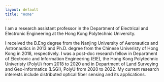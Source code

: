 ```yaml
---
layout: default
title: "Home"
---
```


I am a research assistant professor in the Department of Electrical and Electronic Engineering at the Hong Kong Polytechnic University. 

I received the B.Eng degree from the Nanjing University of Aeronautics and Astronautics in 2013 and Ph.D. degree from the Chinese Univeristy of Hong Kong in 2018, respectively. I was a post-doc research fellow in Department of Electronic and Information Engineering (EIE), the Hong Kong Polytechnic Univeristy (PolyU) from 2018 to 2020 and in Department of Land Surveying and Geo-Informatics (LSGI), PolyU from 2020 to 2022. My current research interests include distributed optical fiber sensing and its applications.
